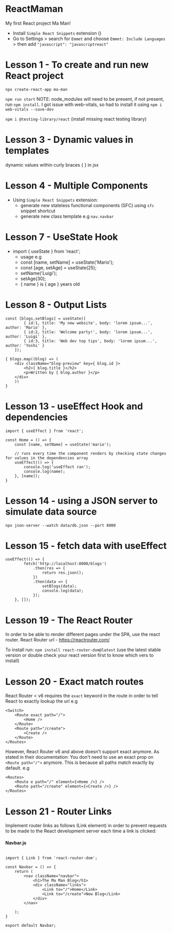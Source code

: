 # ReactMaman
My first React project Ma Man!
- Install `Simple React Snippets` extension ()
- Go to Settings > search for `Emmet` and choose `Emmet: Include Languages` > then add `"javascript": "javascriptreact"`

# Lesson 1 - To create and run new React project
`npx create-react-app ma-man`

`npm run start`
NOTE: node_modules will need to be present, if not present, run `npm install`. I got issue with web-vitals, so had to install it using `npm i web-vitals --save-dev`

`npm i @testing-library/react` (install missing react testing library)

# Lesson 3 - Dynamic values in templates
dynamic values within curly braces { } in jsx 

# Lesson 4 - Multiple Components
- Using `Simple React Snippets` extension:
    - generate new stateless functional components (SFC) using `sfc` snippet shortcut
    - generate new class template e.g `nav.navbar`

# Lesson 7 - UseState Hook
- import { useState } from 'react';
    - usage e.g 
    - const [name, setName] = useState('Mario');
    - const [age, setAge] = useState(25);
    - setName('Luigi');
    - setAge(30);
    - { name } is { age } years old

# Lesson 8 - Output Lists
```
const [blogs,setBlogs] = useState([
        { id:1, title: 'My new website', body: 'lorem ipsum...', author: 'Mario' },
        { id:2, title: 'Welcome party!', body: 'lorem ipsum...', author: 'Luigi' },
        { id:3, title: 'Web dev top tips', body: 'lorem ipsum...', author: 'Yoshi' }
    ]);

{ blogs.map((blog) => (
    <div className="blog-preview" key={ blog.id }>
        <h2>{ blog.title }</h2>
        <p>Written by { blog.author }</p>
    </div>
    )) 
}  
```

# Lesson 13 - useEffect Hook and dependencies
```
import { useEffect } from 'react';

const Home = () => {
    const [name, setName] = useState('mario');

    // runs every time the component renders by checking state changes for values in the dependencies array
    useEffect(() => {
        console.log('useEffect ran');
        console.log(name);
    }, [name]);
}
```

# Lesson 14 - using a JSON server to simulate data source
`npx json-server --watch data/db.json --port 8000`

# Lesson 15 - fetch data with useEffect
```
useEffect(() => {
        fetch('http://localhost:8000/blogs')
            .then(res => {
                return res.json();
            })
            .then(data => {
                setBlogs(data);
                console.log(data);
            });
    }, []);
```    

# Lesson 19 - The React Router
In order to be able to render different pages under the SPA, use the react router.
React Router url - https://reactrouter.com/

To install run:
`npm install react-router-dom@latest` (use the latest stable version or double check your react version first to know which vers to install)

# Lesson 20 - Exact match routes
React Router < v6 requires the `exact` keyword in the route in order to tell React to exactly lookup the url
e.g 
```
<Switch>
    <Route exact path="/">
        <Home />
    </Route>
    <Route path="/create">
        <Create />
    </Route>
</Routes>
```

However, React Router v6 and above doesn't support exact anymore. As stated in their documentation: You don't need to use an exact prop on `<Route path="/">` anymore. This is because all paths match exactly by default.
e.g 
```
<Routes>
    <Route e path="/" element={<Home />} />
    <Route path="/create" element={<Create />} />
</Routes>
``` 

# Lesson 21 - Router Links
Implement router links as follows (Link element) in order to prevent requests to be made to the React development server each time a link is clicked:
#### Navbar.js
```

import { Link } from 'react-router-dom';

const Navbar = () => {
    return (  
        <nav className="navbar">
            <h1>The Ma Man Blog</h1>
            <div className="links">
                <Link to="/">Home</Link>
                <Link to="/create">New Blog</Link>    
            </div>  
        </nav>  

    );
}
 
export default Navbar;
```